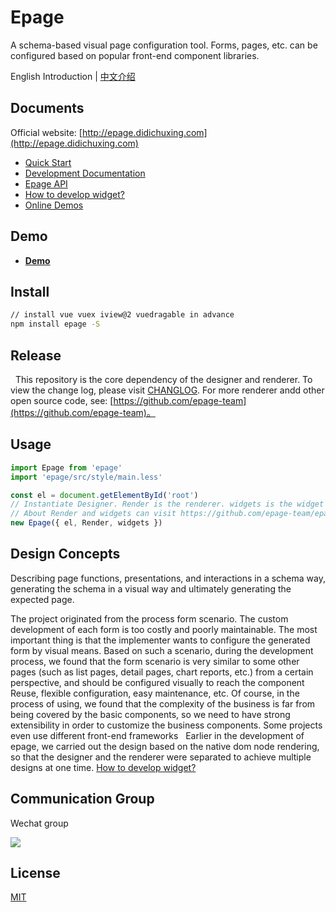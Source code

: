# Epage

A schema-based visual page configuration tool. Forms, pages, etc. can be configured based on popular front-end component libraries.

English Introduction | [中文介绍](./README.md)

## Documents

Official website:  [http://epage.didichuxing.com](http://epage.didichuxing.com)

- [Quick Start](http://epage.didichuxing.com/usage/#快速起步)
- [Development Documentation](http://epage.didichuxing.com/developer/)
- [Epage API](http://epage.didichuxing.com/developer/epage.html)
- [How to develop widget?](http://epage.didichuxing.com/developer/widget.html)
- [Online Demos](http://epage.didichuxing.com/examples/)


## Demo

- **[Demo](http://epage.didichuxing.com/examples/epage.html)**

## Install

```sh
// install vue vuex iview@2 vuedragable in advance
npm install epage -S
```

## Release
 
This repository is the core dependency of the designer and renderer. To view the change log, please visit [CHANGLOG](./CHANGELOG.md). For more renderer andd other open source code, see: [https://github.com/epage-team](https://github.com/epage-team)。

## Usage

```js
import Epage from 'epage'
import 'epage/src/style/main.less'

const el = document.getElementById('root')
// Instantiate Designer. Render is the renderer. widgets is the widget to be registered
// About Render and widgets can visit https://github.com/epage-team/epage-iview
new Epage({ el, Render, widgets })
```

## Design Concepts

Describing page functions, presentations, and interactions in a schema way, generating the schema in a visual way and ultimately generating the expected page.

The project originated from the process form scenario. The custom development of each form is too costly and poorly maintainable. The most important thing is that the implementer wants to configure the generated form by visual means. Based on such a scenario, during the development process, we found that the form scenario is very similar to some other pages (such as list pages, detail pages, chart reports, etc.) from a certain perspective, and should be configured visually to reach the component Reuse, flexible configuration, easy maintenance, etc. Of course, in the process of using, we found that the complexity of the business is far from being covered by the basic components, so we need to have strong extensibility in order to customize the business components. Some projects even use different front-end frameworks
 
Earlier in the development of epage, we carried out the design based on the native dom node rendering, so that the designer and the renderer were separated to achieve multiple designs at one time. [How to develop widget?](http://epage.didichuxing.com/developer/widget.html)

## Communication Group

Wechat group

![](https://github.com/didi/epage/blob/master/public/imgs/epage-qrcode.jpg?raw=true)

## License

[MIT](http://opensource.org/licenses/MIT)
